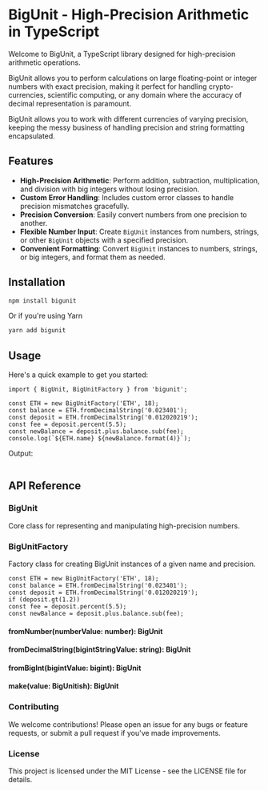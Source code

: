 # BigUnit - High-Precision Arithmetic in TypeScript

Welcome to BigUnit, a TypeScript library designed for high-precision arithmetic operations. 

BigUnit allows you to perform calculations on large floating-point or integer numbers with exact precision, making it perfect for handling crypto-currencies, scientific computing, or any domain where the accuracy of decimal representation is paramount. 

BigUnit allows you to work with different currencies of varying precision, keeping the messy business of handling precision and string formatting encapsulated.


## Features

- **High-Precision Arithmetic**: Perform addition, subtraction, multiplication, and division with big integers without losing precision.
- **Custom Error Handling**: Includes custom error classes to handle precision mismatches gracefully.
- **Precision Conversion**: Easily convert numbers from one precision to another.
- **Flexible Number Input**: Create `BigUnit` instances from numbers, strings, or other `BigUnit` objects with a specified precision.
- **Convenient Formatting**: Convert `BigUnit` instances to numbers, strings, or big integers, and format them as needed.

## Installation

```bash
npm install bigunit 
```
Or if you're using Yarn

```bash
yarn add bigunit
```

## Usage

Here's a quick example to get you started:

```
import { BigUnit, BigUnitFactory } from 'bigunit';

const ETH = new BigUnitFactory('ETH', 18);
const balance = ETH.fromDecimalString('0.023401');
const deposit = ETH.fromDecimalString('0.012020219');
const fee = deposit.percent(5.5);
const newBalance = deposit.plus.balance.sub(fee);
console.log(`${ETH.name} ${newBalance.format(4)}`);
```
Output:
```

```

## API Reference

### BigUnit
Core class for representing and manipulating high-precision numbers.



### BigUnitFactory
Factory class for creating BigUnit instances of a given name and precision.
```
const ETH = new BigUnitFactory('ETH', 18);
const balance = ETH.fromDecimalString('0.023401');
const deposit = ETH.fromDecimalString('0.012020219');
if (deposit.gt(1.2))
const fee = deposit.percent(5.5);
const newBalance = deposit.plus.balance.sub(fee);
```

#### fromNumber(numberValue: number): BigUnit


#### fromDecimalString(bigintStringValue: string): BigUnit

#### fromBigInt(bigintValue: bigint): BigUnit

#### make(value: BigUnitish): BigUnit

### Contributing
We welcome contributions! Please open an issue for any bugs or feature requests, or submit a pull request if you've made improvements.

### License
This project is licensed under the MIT License - see the LICENSE file for details.

